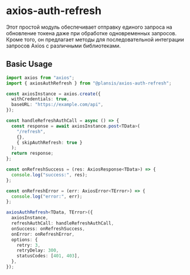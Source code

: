 # axios-auth-refresh

Этот простой модуль обеспечивает отправку единого запроса на обновление токена даже при обработке одновременных запросов.
Кроме того, он предлагает методы для последовательной интеграции запросов Axios с различными библиотеками.

## Basic Usage

```typescript
import axios from "axios";
import { axiosAuthRefresh } from "@plansis/axios-auth-refresh";

const axiosInstance = axios.create({
  withCredentials: true,
  baseURL: "https://example.com/api",
});

const handleRefreshAuthCall = async () => {
  const response = await axiosInstance.post<TData>(
    "/refresh",
    {},
    { skipAuthRefresh: true }
  );
  return response;
};

const onRefreshSuccess = (res: AxiosResponse<TData>) => {
  console.log("success:", res);
};

const onRefreshError = (err: AxiosError<TError>) => {
  console.log("error:", err);
};

axiosAuthRefresh<TData, TError>({
  axiosInstance,
  refreshAuthCall: handleRefreshAuthCall,
  onSuccess: onRefreshSuccess,
  onError: onRefreshError,
  options: {
    retry: 3,
    retryDelay: 300,
    statusCodes: [401, 403],
  },
});
```
